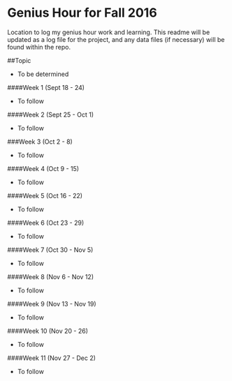 # Genius Hour for Fall 2016
Location to log my genius hour work and learning.  This readme will be updated as a log file for the project, and any data files (if necessary) will be found within the repo. 

##Topic
* To be determined

####Week 1 (Sept 18 - 24)
* To follow

####Week 2 (Sept 25 - Oct 1)
* To follow

###Week 3 (Oct 2 - 8)
* To follow

####Week 4 (Oct 9 - 15)
* To follow

####Week 5 (Oct 16 - 22)
* To follow

####Week 6 (Oct 23 - 29)
* To follow

####Week 7 (Oct 30 - Nov 5)
* To follow

####Week 8 (Nov 6 - Nov 12)
* To follow

####Week 9 (Nov 13 - Nov 19)
* To follow

####Week 10 (Nov 20 - 26)
* To follow

####Week 11 (Nov 27 - Dec 2)
* To follow